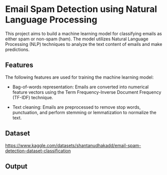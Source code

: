 # Email Spam Detection using Natural Language Processing

This project aims to build a machine learning model for classifying emails as either spam or non-spam (ham). The model utilizes Natural Language Processing (NLP) techniques to analyze the text content of emails and make predictions.

## Features

The following features are used for training the machine learning model:

- Bag-of-words representation: Emails are converted into numerical feature vectors using the Term Frequency-Inverse Document Frequency (TF-IDF) technique.

- Text cleaning: Emails are preprocessed to remove stop words, punctuation, and perform stemming or lemmatization to normalize the text.

## Dataset
https://www.kaggle.com/datasets/shantanudhakadd/email-spam-detection-dataset-classification

## Output

